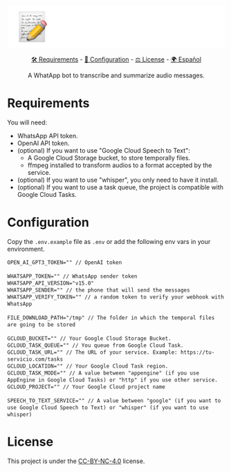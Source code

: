 <p align="center">
   <img src="./.github/resumico.svg">
   <p align="center">
      <a href="#requirements">🛠️ Requirements</a> -
      <a href="#configuration">🚀 Configuration</a> - 
      <a href="#license">⚖️ License</a> - 
      <a href="./README.md">🌍 Español</a>
   </p>
   <p align="center">
      A WhatApp bot to transcribe and summarize audio messages.
   </p>
</p>

# Requirements

You will need:
- WhatsApp API token.
- OpenAI API token.
- (optional) If you want to use "Google Cloud Speech to Text":
  - A Google Cloud Storage bucket, to store temporally files.
  - ffmpeg installed to transform audios to a format accepted by the service.
- (optional) If you want to use "whisper", you only need to have it install.
- (optional) If you want to use a task queue, the project is compatible with Google Cloud Tasks.

# Configuration

Copy the `.env.example` file as `.env` or add the following env vars in your environment.

```text
OPEN_AI_GPT3_TOKEN="" // OpenAI token

WHATSAPP_TOKEN="" // WhatsApp sender token
WHATSAPP_API_VERSION="v15.0"
WHATSAPP_SENDER="" // the phone that will send the messages
WHATSAPP_VERIFY_TOKEN="" // a random token to verify your webhook with WhatsApp

FILE_DOWNLOAD_PATH="/tmp" // The folder in which the temporal files are going to be stored

GCLOUD_BUCKET="" // Your Google Cloud Storage Bucket.
GCLOUD_TASK_QUEUE="" // You queue from Google Cloud Task.
GCLOUD_TASK_URL="" // The URL of your service. Example: https://tu-servicio.com/tasks
GCLOUD_LOCATION="" // Your Google Cloud Task region.
GCLOUD_TASK_MODE="" // A value between "appengine" (if you use AppEngine in Google Cloud Tasks) or "http" if you use other service.
GCLOUD_PROJECT="" // Your Google Cloud project name

SPEECH_TO_TEXT_SERVICE="" // A value between "google" (if you want to use Google Cloud Speech to Text) or "whisper" (if you want to use whisper)
```

# License

This project is under the [CC-BY-NC-4.0](./LICENSE) license.